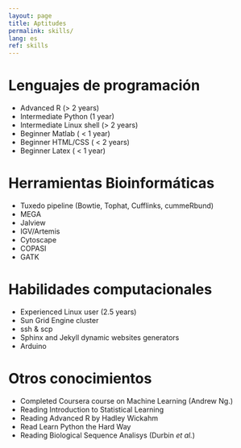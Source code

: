 ```yaml
---
layout: page
title: Aptitudes
permalink: skills/
lang: es
ref: skills
---
```


Lenguajes de programación
=========================

* Advanced R (> 2 years)
* Intermediate Python (1 year)
* Intermediate Linux shell (> 2 years)
* Beginner Matlab ( < 1 year)
* Beginner HTML/CSS ( < 2 years)
* Beginner Latex ( < 1 year)

Herramientas Bioinformáticas
=============================

+ Tuxedo pipeline (Bowtie, Tophat, Cufflinks, cummeRbund)
+ MEGA
+ Jalview
+ IGV/Artemis
+ Cytoscape
+ COPASI
+ GATK


Habilidades computacionales
==============================

+ Experienced Linux user (2.5 years)
+ Sun Grid Engine cluster
+ ssh & scp
+ Sphinx and Jekyll dynamic websites generators
+ Arduino

Otros conocimientos
=========================

+ Completed Coursera course on Machine Learning (Andrew Ng.)
+ Reading Introduction to Statistical Learning
+ Reading Advanced R by Hadley Wickahm
+ Read Learn Python the Hard Way
+ Reading Biological Sequence Analisys (Durbin *et al.*)
